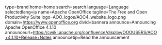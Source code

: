 type=brand
home=home
search=search
language=Language
selectedlang=ja
name=Apache OpenOffice
tagline=The Free and Open Productivity Suite
logo=AOO_logos/AOO4_website_logo.png
domain=https://www.openoffice.org
divid=bannera
announce=Announcing Apache OpenOffice 4.1.10
announceurl=https://cwiki.apache.org/confluence/display/OOOUSERS/AOO+4.1.10+Release+Notes
announcetip=Read the announcement
~~~~~~
